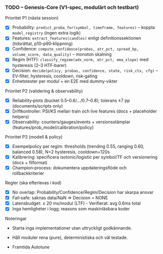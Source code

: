 ### TODO – Genesis‑Core (V1-spec, modulärt och testbart)

Prioritet P1 (nästa session)

- [x] Probability: `predict_proba_for(symbol, timeframe, features)` – koppla `model_registry` (ingen extra logik)
- [x] Features: `extract_features(candles)` enligt definitionssektionen (tidsrättat, p10–p90‑klippning)
- [x] Confidence: `compute_confidence(probas, atr_pct, spread_bp, volume_score, data_quality)` – monoton skalning
- [x] Regim (HTF): `classify_regime(adx_norm, atr_pct, ema_slope)` med hysteresis (2–3 HTF‑barer)
- [x] Decision: `decide(policy, probas, confidence, state, risk_ctx, cfg)` – EV‑filter, hysteresis, cooldown, risk‑gating
- [x] Enhetstester per modul + en E2E med dummy‑vikter

Prioritet P2 (validering & observability)

- [x] Reliability‑plots (bucket 0.5–0.6/…/0.7–0.8); tolerans ±7 pp (documents/scripts only)
- [x] Driftkontroller: PSI/KS mellan train och live features (docs + placeholder helpers)
- [x] Observability: counters/gauges/events + versionsstämplar (features/prob_model/calibration/policy)

Prioritet P3 (modell & policy)

- [x] Exempelpolicy per regim: thresholds (trending 0.55, ranging 0.60, balanced 0.58), N=2 hysteresis, cooldown=120s
- [x] Kalibrering: specificera isotonic/logistic per symbol/TF och versionering (docs + filformat)
- [x] Champion‑process: dokumentera uppdateringsflöde och rollbackkriterier

Regler (ska efterlevas i kod)

- [x] No overlap: Probability/Confidence/Regim/Decision har skarpa ansvar
- [x] Fail‑safe: saknas data/NaN ⇒ Decision = NONE
- [x] Latensbudget: ≤ 20 ms/modul (LTF) - Verifierat: avg 0.6ms total
- [x] Inga hemligheter i logg; reasons som maskinläsbara koder

Noteringar

- Starta inga implementationer utan uttryckligt godkännande.
- Håll moduler rena (pure), deterministiska och väl testade.

- Framtida Autotune
